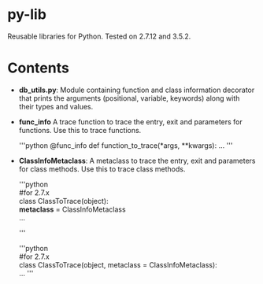 # py-lib
Reusable libraries for Python. Tested on 2.7.12 and 3.5.2.  

# Contents
- **db_utils.py**: Module containing function and class information decorator that prints the arguments (positional, variable, keywords) along with their types and values.

- **func_info**
A trace function to trace the entry, exit and parameters for functions. 
Use this to trace functions.

	'''python
		@func_info
		def function_to_trace(*args, **kwargs):
			...
'''

- **ClassInfoMetaclass**: 
A metaclass to trace the entry, exit and parameters for class methods.
Use this to trace class methods.

    '''python  
    #for 2.7.x  
    class ClassToTrace(object):  
        __metaclass__ = ClassInfoMetaclass  	
        ...
        
    '''

    '''python  
    #for 2.7.x  
    class ClassToTrace(object, metaclass = ClassInfoMetaclass):  
        ...
    '''
 